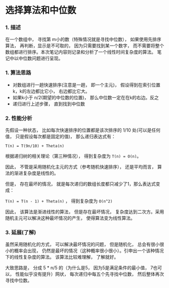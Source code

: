 # 选择算法和中位数

### 1. 描述

在一个数组中， 寻找第 m小的数（特殊情况就是寻找中位数）， 如果使用先排序算法， 再判断，显示是不可取的， 因为只需要找到某一个数字， 而不需要将整个数组都进行排序。本次笔记内容则记录和分析了一个线性时间复杂度的算法。 笔记中以中位数问题进行呈现。

### 1. 算法思路

* 对数组进行一趟快速排序(注意是一趟， 即一个主元)， 假设得到在索引位置k，k的左边都比它小， 右边都比它大。
* 如果k小于 n/2(期望的中位数的位置)， 那么中位数一定在在k的右边。反之
* 递归进行上述步骤， 直到找到中位数

### 2. 性能分析

先假设一种状态， 比如每次快速排序的位置都是该次排序的 1/10 处(可以是任何值， 只是假设每次都是固定的值)， 那么递归表达式有：

`T(n) = T(9n/10) + Theta(n)` 

根据递归树的相关理论（第三种情况）， 得到复杂度为 `T(n) = O(n)`。

因此， 不管是采用随机化主元的方式（参考随机快速排序）， 还是平均而言， 算法的渐进复杂度是线性的。

但是， 存在最坏的情况， 就是每次递归的数组长度都只减少了1，那么表达式变成：

`T(n) = T(n - 1) + Theta(n)`  ， 得到复杂度为 `O(n^2)`

因此， 该算法是渐进线性的算法， 但是存在最坏情况， 复杂度达到二次方。采用随机主元可以解决这种最坏情况的产生， 使得算法变为线性算法。

### 3. 延展(了解)

虽然采用随机化的方式， 可以解决最坏情况的问题， 但是随机化， 总会有很小很小的概率会出现， 仍然是最坏的情况（这种概率很小很小）。引申出一个该种情况下的线性复杂度的算法。 该算法比较难理解， 了解就好。

大致思路是， 分成 5 * n/5 的（为什么是5， 因为5是满足条件的最小值， 7也可以， 性能似乎没有提升）网状， 每次递归中每五个先寻找中位数， 然后整体再次寻找中位数。

